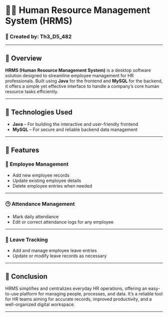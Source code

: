# 🧑‍💼 Human Resource Management System (HRMS)

### 👤 Created by: Th3_D5_482

---

## 📘 Overview  
**HRMS (Human Resource Management System)** is a desktop software solution designed to streamline employee management for HR professionals. Built using **Java** for the frontend and **MySQL** for the backend, it offers a simple yet effective interface to handle a company’s core human resource tasks efficiently.

---

## 🧰 Technologies Used  
- **Java** – For building the interactive and user-friendly frontend  
- **MySQL** – For secure and reliable backend data management

---

## 🚀 Features

### 👥 Employee Management  
- Add new employee records  
- Update existing employee details  
- Delete employee entries when needed

---

### 🕒 Attendance Management  
- Mark daily attendance  
- Edit or correct attendance logs for any employee

---

### 🌴 Leave Tracking  
- Add and manage employee leave entries  
- Update or modify leave records as necessary

---

## 🎯 Conclusion  
HRMS simplifies and centralizes everyday HR operations, offering an easy-to-use platform for managing people, processes, and data. It’s a reliable tool for HR teams aiming for accurate records, improved productivity, and a well-organized digital workspace.

---
